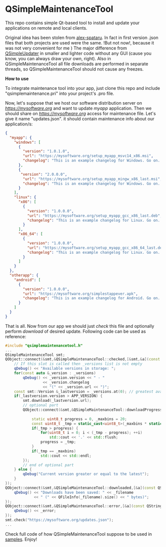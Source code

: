QSimpleMaintenanceTool
===

This repo contains simple Qt-based tool to install and update your applications on remote and local clients.

Original idea has been stolen from [alex-spataru](https://github.com/alex-spataru/QSimpleUpdater). In fact in first version .json files that both projects are used were the same. !But not now!, because it was not very convenient for me ) The major difference from [QSimpleUpdater](https://github.com/alex-spataru/QSimpleUpdater)
in smaller and lighter code without any GUI (cause you know, you can always draw your own, right). Also in QSimpleMaintenanceTool all file downloads are performed in separate threads, so QSimpleMaintenanceTool should not cause any freezes.  

**How to use**

To integrate maintenance tool into your app, just clone this repo and include "qsimplemaintenance.pri" into your project's .pro file.
 
Now, let's suppose that we host our software distribution server on *https://mysoftware.org* and want to update *myapp* application.
Then we should share on *https://mysoftware.org* access for maintenance file. Let's give it name "updates.json". it should contain maintenance info about our application/s:

```json
{
  "myapp": {
    "windows": [
      {
        "version": "1.0.1.0",
        "url": "https://mysoftware.org/setup_myapp_msvc14_x86.msi",
        "changelog": "This is an example changelog for Windows. Go on..."
      },
      {
       "version": "2.0.0.0",
        "url": "https://mysoftware.org/setup_myapp_mingw_x86_last.msi",
        "changelog": "This is an example changelog for Windows. Go on..."
      }
    ],
    "linux": {
      "x86": [
        {
          "version": "1.0.0.0",
          "url": "https://mysoftware.org/setup_myapp_gcc_x86_last.deb",
          "changelog": "This is an example changelog for Linux. Go on..."
        }
      ],
      "x86_64": [
        {
          "version": "1.0.0.0",
          "url": "https://mysoftware.org/setup_myapp_gcc_x86_64_last.deb",
          "changelog": "This is an example changelog for Linux. Go on..."
        }
      ]
    }
  },
  "otherapp": {
    "android": [
      {
        "version": "1.0.0.0",
        "url": "https://mysoftware.org/simplestappever.apk",
        "changelog": "This is an example changelog for Android. Go on..."
      }
    ]
  }
}
```

That is all. Now from our app we should just *check* this file and optionally perform *download* of desired update. Following code can be used as reference:

```C++
#include "qsimplemaintenancetool.h"
...
QSimpleMaintenanceTool smt;
QObject::connect(&smt,&QSimpleMaintenanceTool::checked,[&smt,&a](const QList<smt::Version> &_versions){
    // If this slot is called then _versions list is not empty
    qDebug() << "Available versions in storage: ";
    for(const auto &_version : _versions)
        qDebug() << _version.version << " - "
                 << _version.changelog
                 << "(" << _version.url << ")";
    const smt::Version &_lastversion = _versions.at(0); // greatest available
    if(_lastversion.version > APP_VERSION) {
        smt.download(_lastversion.url);
        // optional part
        QObject::connect(&smt,&QSimpleMaintenanceTool::downloadProgress,[](qint64 bytesReceived,
                                                                           qint64 bytesTotal){
            static uint8_t progress = 0, _maxbins = 20;
            const uint8_t _tmp = static_cast<uint8_t>(_maxbins * static_cast<float>(bytesReceived) / bytesTotal);
            if(_tmp > progress) {
                for(uint8_t i = 0; i < (_tmp - progress); ++i)
                    std::cout << '.' << std::flush;
                progress = _tmp;
            }
            if(_tmp == _maxbins)
                std::cout << std::endl;
        });
        // end of optional part
    } else {
        qDebug("Current version greater or equal to the latest");
    }
});
QObject::connect(&smt,&QSimpleMaintenanceTool::downloaded,[&a](const QString &_filename){
	qDebug() << "Downloads have been saved: " << _filename 
	         << " (" << QFileInfo(_filename).size() << " bytes)";
});
QObject::connect(&smt,&QSimpleMaintenanceTool::error,[&a](const QString &_error){
	qDebug() << _error;
});
smt.check("https://mysoftware.org/updates.json");
...
```

Check full code of how QSimpleMaintenanceTool suppose to be used in [samples](https://github.com/pi-null-mezon/QSimpleMaintenanceTool/tree/master/samples/ConsoleApp). Enjoy!

